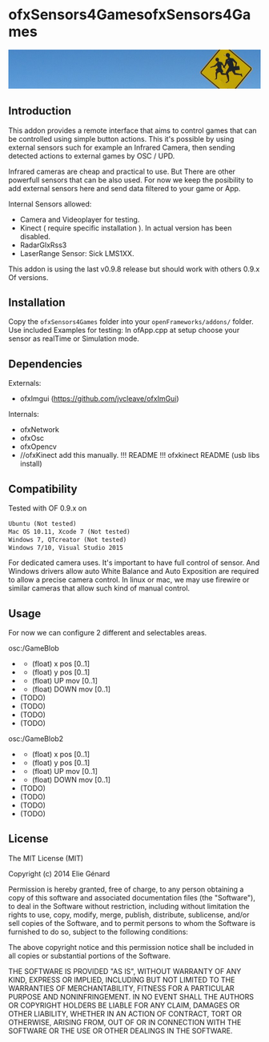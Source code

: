 ofxSensors4GamesofxSensors4Games
============

![ofxSensors4Games](header.png)

Introduction
------------

This addon provides a remote interface that aims to control games that can be controlled using simple button actions. 
This it's possible by using external sensors such for example an Infrared Camera, then sending detected actions to external games by OSC / UPD.

Infrared cameras are cheap and practical to use. But There are other powerfull sensors that can be also used. 
For now we keep the posibility to add external sensors here and send data filtered to your game or App.  

Internal Sensors allowed: 
* Camera and Videoplayer for testing.
* Kinect ( require specific installation ). In actual version has been disabled.
* RadarGlxRss3 
* LaserRange Sensor: Sick LMS1XX. 

This addon is using the last v0.9.8 release but should work with others 0.9.x Of versions.


Installation
------------

Copy the `ofxSensors4Games` folder into your `openFrameworks/addons/` folder.
Use included Examples for testing: In ofApp.cpp at setup choose your sensor as realTime or Simulation mode.

	
Dependencies
------------
Externals:
* ofxImgui (https://github.com/jvcleave/ofxImGui)

Internals:
* ofxNetwork
* ofxOsc
* ofxOpencv
* //ofxKinect add this manually. !!! README  !!! ofxkinect README (usb libs install) 


Compatibility
------------

Tested with OF 0.9.x on

	Ubuntu (Not tested)
    Mac OS 10.11, Xcode 7 (Not tested)
    Windows 7, QTcreator (Not tested)
    Windows 7/10, Visual Studio 2015

For dedicated camera uses. It's important to have full control of sensor. And  Windows drivers allow auto White Balance and Auto Exposition are required to allow a precise camera control.
In linux or mac, we may use firewire or similar cameras that allow such kind of manual control. 

Usage
-----

For now we can configure 2 different and selectables  areas.

osc:/GameBlob
*	- (float) x pos 	[0..1]
*	- (float) y pos 	[0..1]
*	- (float) UP mov 	[0..1]
*	- (float) DOWN mov	[0..1]
* (TODO)	
* (TODO)	
* (TODO)	
* (TODO)	


osc:/GameBlob2
*	- (float) x pos 	[0..1]
*	- (float) y pos 	[0..1]
*	- (float) UP mov 	[0..1]
*	- (float) DOWN mov	[0..1]
* (TODO)	
* (TODO)	
* (TODO)	
* (TODO)	


 
<!-- TODO 

-->

<!--Known issues
-------------->


<!--Version history
-------------->

<!-- It make sense to include a version history here (newest releases first), describing new features and changes to the addon. Use [git tags](http://learn.github.com/p/tagging.html) to mark release points in your repo, too! -->

<!-- 
### Version 0.1 (Date):
Describe relevant changes etc. -->

License
-------
The MIT License (MIT)

Copyright (c) 2014 Elie Génard

Permission is hereby granted, free of charge, to any person obtaining a copy
of this software and associated documentation files (the "Software"), to deal
in the Software without restriction, including without limitation the rights
to use, copy, modify, merge, publish, distribute, sublicense, and/or sell
copies of the Software, and to permit persons to whom the Software is
furnished to do so, subject to the following conditions:

The above copyright notice and this permission notice shall be included in all
copies or substantial portions of the Software.

THE SOFTWARE IS PROVIDED "AS IS", WITHOUT WARRANTY OF ANY KIND, EXPRESS OR
IMPLIED, INCLUDING BUT NOT LIMITED TO THE WARRANTIES OF MERCHANTABILITY,
FITNESS FOR A PARTICULAR PURPOSE AND NONINFRINGEMENT. IN NO EVENT SHALL THE
AUTHORS OR COPYRIGHT HOLDERS BE LIABLE FOR ANY CLAIM, DAMAGES OR OTHER
LIABILITY, WHETHER IN AN ACTION OF CONTRACT, TORT OR OTHERWISE, ARISING FROM,
OUT OF OR IN CONNECTION WITH THE SOFTWARE OR THE USE OR OTHER DEALINGS IN THE
SOFTWARE.